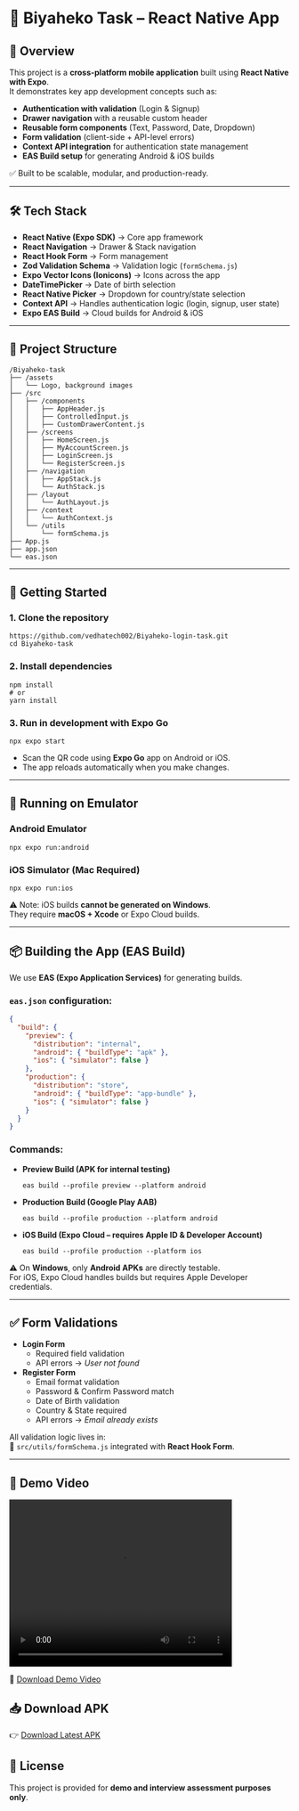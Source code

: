 # 📱 Biyaheko Task – React Native App

## 📌 Overview

This project is a **cross-platform mobile application** built using **React Native with Expo**.  
It demonstrates key app development concepts such as:

- **Authentication with validation** (Login & Signup)
- **Drawer navigation** with a reusable custom header
- **Reusable form components** (Text, Password, Date, Dropdown)
- **Form validation** (client-side + API-level errors)
- **Context API integration** for authentication state management
- **EAS Build setup** for generating Android & iOS builds

✅ Built to be scalable, modular, and production-ready.

---

## 🛠️ Tech Stack

- **React Native (Expo SDK)** → Core app framework
- **React Navigation** → Drawer & Stack navigation
- **React Hook Form** → Form management
- **Zod Validation Schema** → Validation logic (`formSchema.js`)
- **Expo Vector Icons (Ionicons)** → Icons across the app
- **DateTimePicker** → Date of birth selection
- **React Native Picker** → Dropdown for country/state selection
- **Context API** → Handles authentication logic (login, signup, user state)
- **Expo EAS Build** → Cloud builds for Android & iOS

---

## 📂 Project Structure

```
/Biyaheko-task
├── /assets
│   └── Logo, background images
├── /src
│   ├── /components
│   │   ├── AppHeader.js
│   │   ├── ControlledInput.js
│   │   ├── CustomDrawerContent.js
│   ├── /screens
│   │   ├── HomeScreen.js
│   │   ├── MyAccountScreen.js
│   │   ├── LoginScreen.js
│   │   └── RegisterScreen.js
│   ├── /navigation
│   │   ├── AppStack.js
│   │   └── AuthStack.js
│   ├── /layout
│   │   └── AuthLayout.js
│   ├── /context
│   │   └── AuthContext.js
│   └── /utils
│       └── formSchema.js
├── App.js
├── app.json
└── eas.json
```

---

## 🚀 Getting Started

### 1. Clone the repository

```
https://github.com/vedhatech002/Biyaheko-login-task.git
cd Biyaheko-task
```

### 2. Install dependencies

```
npm install
# or
yarn install
```

### 3. Run in development with Expo Go

```
npx expo start
```

- Scan the QR code using **Expo Go** app on Android or iOS.
- The app reloads automatically when you make changes.

---

## 📱 Running on Emulator

### Android Emulator

```
npx expo run:android
```

### iOS Simulator (Mac Required)

```
npx expo run:ios
```

⚠️ Note: iOS builds **cannot be generated on Windows**.  
They require **macOS + Xcode** or Expo Cloud builds.

---

## 📦 Building the App (EAS Build)

We use **EAS (Expo Application Services)** for generating builds.

### `eas.json` configuration:

```json
{
  "build": {
    "preview": {
      "distribution": "internal",
      "android": { "buildType": "apk" },
      "ios": { "simulator": false }
    },
    "production": {
      "distribution": "store",
      "android": { "buildType": "app-bundle" },
      "ios": { "simulator": false }
    }
  }
}
```

### Commands:

- **Preview Build (APK for internal testing)**
  ```
  eas build --profile preview --platform android
  ```
- **Production Build (Google Play AAB)**
  ```
  eas build --profile production --platform android
  ```
- **iOS Build (Expo Cloud – requires Apple ID & Developer Account)**
  ```
  eas build --profile production --platform ios
  ```

⚠️ On **Windows**, only **Android APKs** are directly testable.  
For iOS, Expo Cloud handles builds but requires Apple Developer credentials.

---

## ✅ Form Validations

- **Login Form**
  - Required field validation
  - API errors → _User not found_
- **Register Form**
  - Email format validation
  - Password & Confirm Password match
  - Date of Birth validation
  - Country & State required
  - API errors → _Email already exists_

All validation logic lives in:  
📌 `src/utils/formSchema.js` integrated with **React Hook Form**.

---

## 🎥 Demo Video

<video src="https://github.com/vedhatech002/Biyaheko-login-task/raw/main/assets/demo.mp4" 
       controls 
       width="400" 
       height="300">
Your browser does not support the video tag.
</video>

🔽 [Download Demo Video](https://github.com/vedhatech002/Biyaheko-login-task/blob/main/assets/demo.mp4)

## 📥 Download APK

👉 [Download Latest APK](https://github.com/vedhatech002/Biyaheko-login-task/releases/download/biaheko-task-v1.0.0/Biyaheko-task-Preview.apk)

## 📜 License

This project is provided for **demo and interview assessment purposes only**.
